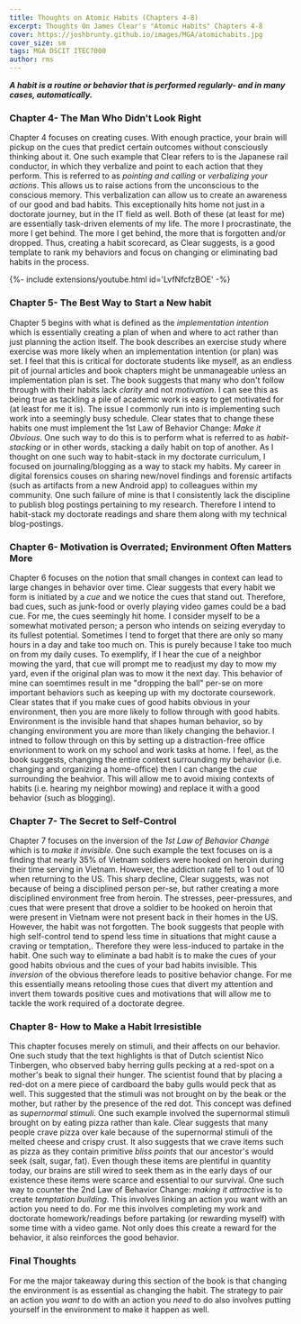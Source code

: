 ```yaml
---
title: Thoughts on Atomic Habits (Chapters 4-8)
excerpt: Thoughts On James Clear's "Atomic Habits" Chapters 4-8 
cover: https://joshbrunty.github.io/images/MGA/atomichabits.jpg
cover_size: sm
tags: MGA DSCIT ITEC7000
author: rms
---
```


***A habit is a routine or behavior that is performed regularly- and in many cases, automatically.*** 


### Chapter 4- The Man Who Didn't Look Right
Chapter 4 focuses on creating cuses. With enough practice, your brain will pickup on the cues that predict certain outcomes without consciously thinking about it. One such example that Clear refers to is the Japanese rail conductor, in which they verbalize and point to each action that they perform. This is referred to as *pointing and calling* or *verbalizing your actions*. This allows us to raise actions from the unconscious to the conscious memory. This verbalization can allow us to create an awareness of our good and bad habits. This exceptionally hits home not just in a doctorate journey, but in the IT field as well. Both of these (at least for me) are essentially task-driven elements of my life. The more I procrastinate, the more I get behind. The more I get behind, the more that is forgotten and/or dropped. Thus, creating a habit scorecard, as Clear suggests, is a good template to rank my behaviors and focus on changing or eliminating bad habits in the process. 

<div>{%- include extensions/youtube.html id='LvfNfcfzBOE' -%}</div>

### Chapter 5- The Best Way to Start a New habit
Chapter 5 begins with what is defined as the *implementation intention* which is essentially creating a plan of when and where to act rather than just planning the action itself. The book describes an exercise study where exercise was more likely when an implementation intention (or plan) was set. I feel that this is critical for doctorate students like myself, as an endless pit of journal articles and book chapters might be unmanageable unless an implementation plan is set. The book suggests that many who don't follow through with their habits lack *clarity* and not *motivation*. I can see this as being true as tackling a pile of academic work is easy to get motivated for (at least for me it is). The issue I commonly run into is implementing such work into a seemingly busy schedule. Clear states that to change these habits one must implement the 1st Law of Behavior Change: *Make it Obvious*. One such way to do this is to perform what is referred to as *habit-stacking* or in other words, stacking a daily habit on top of another. As I thought on one such way to habit-stack in my doctorate curriculum, I focused on journaling/blogging as a way to stack my habits. My career in digital forensics couses on sharing new/novel findings and forensic artifacts (such as artifacts from a new Android app) to colleagues within my community. One such failure of mine is that I consistently lack the discipline to publish blog postings pertaining to my research. Therefore I intend to habit-stack my doctorate readings and share them along with my technical blog-postings.

### Chapter 6- Motivation is Overrated; Environment Often Matters More
Chapter 6 focuses on the notion that small changes in context can lead to large changes in behavior over time. Clear suggests that every habit we form is initiated by a *cue* and we notice the cues that stand out. Therefore, bad cues, such as junk-food or overly playing video games could be a bad cue. For me, the cues seemingly hit home. I consider myself to be a somewhat motivated person; a person who intends on seizing everyday to its fullest potential. Sometimes I tend to forget that there are only so many hours in a day and take too much on. This is purely because I take too much on from my daily cuses. To exemplify, if I hear the cue of a neighbor mowing the yard, that cue will prompt me to readjust my day to mow my yard, even if the original plan was to mow it the next day. This behavior of mine can soemtimes result in me "dropping the ball" per-se on more important behaviors such as keeping up with my doctorate coursework. Clear states that if you make cues of good habits obvious in your environment, then you are more likely to follow through with good habits. Environment is the invisible hand that shapes human behavior, so by changing environment you are more than likely changing the behavior. I intned to follow through on this by setting up a distraction-free office envrionment to work on my school and work tasks at home. I feel, as the book suggests, changing the entire context surrounding my behavior (i.e. changing and organizing a home-office) then I can change the *cue* surrounding the beahvior. This will allow me to avoid mixing contexts of habits (i.e. hearing my neighbor mowing) and replace it with a good behavior (such as blogging).

### Chapter 7- The Secret to Self-Control

Chapter 7 focuses on the inversion of the *1st Law of Behavior Change* which is to *make it invisible*. One such example the text focuses on is a finding that nearly 35% of Vietnam soldiers were hooked on heroin during their time serving in Vietnam. However, the addiction rate fell to 1 out of 10 when returning to the US. This sharp decline, Clear suggests, was not because of being a disciplined person per-se, but rather creating a more disciplined environment free from heroin. The stresses, peer-pressures, and cues that were present that drove a soldier to be hooked on heroin that were present in Vietnam were not present back in their homes in the US. However, the habit was not forgotten. The book  suggests that people with high self-control tend to spend less time in situations that might cause a craving or temptation,. Therefore they were less-induced to partake in the habit. One such way to eliminate a bad habit is to make the cues of your good habits obvious and the cues of your bad habits invisible. This *inversion* of the obvious therefore leads to positive behavior change. For me this essentially means retooling those cues that divert my attention and invert them towards positive cues and motivations that will allow me to tackle the work required of a doctorate degree.

### Chapter 8- How to Make a Habit Irresistible 

This chapter focuses merely on stimuli, and their affects on our behavior. One such study that the text highlights is that of Dutch scientist Nico Tinbergen, who observed baby herring gulls pecking at a red-spot on a mother's beak to signal their hunger. The scientist found that by placing a red-dot on a mere piece of cardboard the baby gulls would peck that as well. This suggested that the stimuli was not brought on by the beak or the mother, but rather by the presence of the red dot. This concept was defined as *supernormal stimuli*. One such example involved the supernormal stimuli brought on by eating pizza rather than kale. Clear suggests that many people crave pizza over kale because of the supernormal stimuli of the melted cheese and crispy crust. It also suggests that we crave items such as pizza as they contain primitive *bliss points* that our ancestor's would seek (salt, sugar, fat). Even though these items are plentiful in quantity today, our brains are still wired to seek them as in the early days of our existence these items were scarce and essential to our survival. One such way to counter the 2nd Law of Behavior Change: *making it attractive* is to create *temptation building*. This involves linking an action you want with an action you need to do. For me this involves completing my work and doctorate homework/readings before partaking (or rewarding myself) with some time with a video game. Not only does this create a reward for the behavior, it also reinforces the good behavior.

### Final Thoughts 
For me the major takeaway during this section of the book is that changing the environment is as essential as changing the habit. The strategy to pair an action you *want* to do with an action you *need* to do also involves putting yourself in the environment to make it happen as well.
